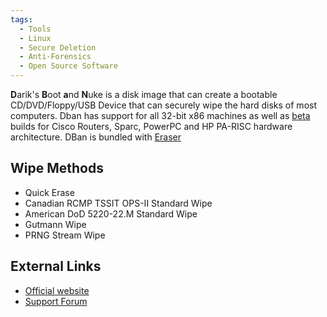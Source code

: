 ```yaml
---
tags:
  - Tools
  - Linux
  - Secure Deletion
  - Anti-Forensics
  - Open Source Software
---
```

**D**arik's **B**oot **a**nd **N**uke is a disk image that can create a
bootable CD/DVD/Floppy/USB Device that can securely wipe the hard disks
of most computers. Dban has support for all 32-bit x86 machines as well
as [beta](https://dban.org/beta/index.html) builds for Cisco
Routers, Sparc, PowerPC and HP PA-RISC hardware architecture. DBan is
bundled with [Eraser](eraser.md)

## Wipe Methods

- Quick Erase
- Canadian RCMP TSSIT OPS-II Standard Wipe
- American DoD 5220-22.M Standard Wipe
- Gutmann Wipe
- PRNG Stream Wipe

## External Links

- [Official website](https://dban.org/)
- [Support Forum](https://sourceforge.net/p/dban/discussion/208932/)
